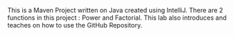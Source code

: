 This is a Maven Project written on Java created using IntelliJ. 
There are 2 functions in this project : Power and Factorial.
This lab also introduces and teaches on how to use the GitHub Repository.

